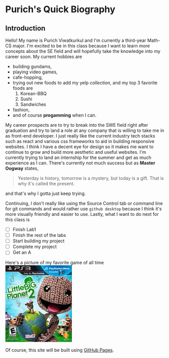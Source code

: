 # Purich's Quick Biography

## Introduction

Hello! My name is Purich Viwatkurkul and I'm currently a third-year Math-CS major. I'm excited to be in this class because I want to learn more concepts about the SE field and will hopefully take the knowledge into my career soon. My current hobbies are  
- building gundams, 
- playing video games, 
- cafe-hopping,
- trying out new foods to add my yelp *collection*, and my top 3 favorite foods are
  1. Korean-BBQ
  2. Sushi
  3. Sandwiches  
- fashion, 
- and of course **progamming** when I can.

My career prospects are to try to break into the SWE field right after graduation and try to land a role at any company that is willing to take me in as front-end developer. I just really like the current industry tech stacks such as react and various css frameworks to aid in building responsive websites. I think I have a decent eye for design so it makes me want to continue to grow and build more aesthetic and useful websites. I'm currently trying to land an internship for the summer and get as much experience as I can. There's currently not much success but as **Master Oogway** states, 
> Yesterday is history, tomorrow is a mystery, but today is a gift. That is why it's called the present.

and that's why I gotta just keep trying. 

Continuing, I don't really like using the Source Control tab or command line for git commands and would rather use `github desktop` because I think it's more visually friendly and easier to use. Lastly, what I want to do next for this class is 
- [ ] Finish Lab1
- [ ] Finish the rest of the labs
- [ ] Start building my project
- [ ] Complete my project
- [ ] Get an A 

Here's a picture of my favorite game of all time  
![LBP3](https://github.com/pviwatkurkul/CSE110_Lab1/blob/main/img1.jpg)

Of course, this site will be built using [GitHub Pages](https://pages.github.com/).